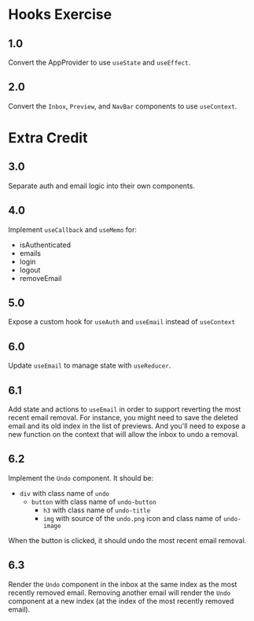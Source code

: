 # Hooks Exercise

## 1.0

Convert the AppProvider to use `useState` and `useEffect`.

## 2.0

Convert the `Inbox`, `Preview`, and `NavBar` components to use `useContext`.

# Extra Credit

## 3.0

Separate auth and email logic into their own components.

## 4.0

Implement `useCallback` and `useMemo` for:

- isAuthenticated
- emails
- login
- logout
- removeEmail

## 5.0

Expose a custom hook for `useAuth` and `useEmail` instead of `useContext`

## 6.0

Update `useEmail` to manage state with `useReducer`.

## 6.1

Add state and actions to `useEmail` in order to support reverting the most recent email removal. For instance, you might need to save the deleted email and its old index in the list of previews. And you'll need to expose a new function on the context that will allow the inbox to undo a removal.

## 6.2

Implement the `Undo` component. It should be:

- `div` with class name of `undo`
  - `button` with class name of `undo-button`
    - `h3` with class name of `undo-title`
    - `img` with source of the `undo.png` icon and class name of `undo-image`

When the button is clicked, it should undo the most recent email removal.

## 6.3

Render the `Undo` component in the inbox at the same index as the most recently removed email. Removing another email will render the `Undo` component at a new index (at the index of the most recently removed email).
